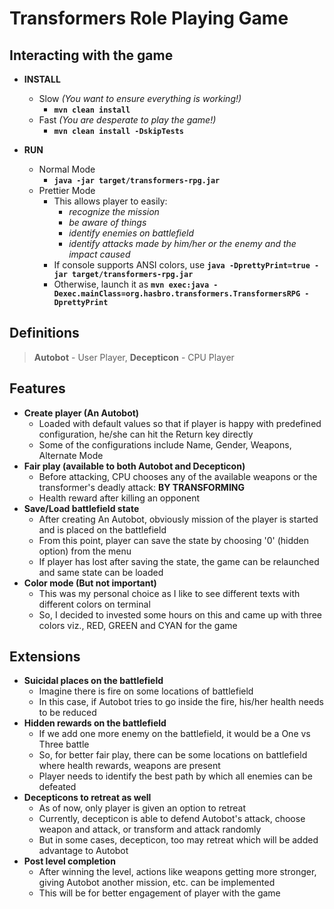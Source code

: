 # Transformers Role Playing Game

## Interacting with the game
  * **INSTALL**
    * Slow *(You want to ensure everything is working!)*
      - **``mvn clean install``**
    * Fast *(You are desperate to play the game!)*
      - **``mvn clean install -DskipTests``**

  * **RUN**
    * Normal Mode
      - **``java -jar target/transformers-rpg.jar``**
    * Prettier Mode
      - This allows player to easily:
        * *recognize the mission*
        * *be aware of things*
        * *identify enemies on battlefield*
        * *identify attacks made by him/her or the enemy and the impact caused*
      - If console supports ANSI colors, use **``java -DprettyPrint=true -jar target/transformers-rpg.jar``**
      - Otherwise, launch it as  **``mvn exec:java -Dexec.mainClass=org.hasbro.transformers.TransformersRPG -DprettyPrint``**

## Definitions
  > **Autobot** - User Player, **Decepticon** - CPU Player

## Features
  * **Create player (An Autobot)**
    - Loaded with default values so that if player is happy with predefined configuration, he/she can hit the Return key directly
    - Some of the configurations include Name, Gender, Weapons, Alternate Mode
  * **Fair play (available to both Autobot and Decepticon)**
    - Before attacking, CPU chooses any of the available weapons or the transformer's deadly attack: **BY TRANSFORMING**
    - Health reward after killing an opponent
  * **Save/Load battlefield state**
    - After creating An Autobot, obviously mission of the player is started and is placed on the battlefield
    - From this point, player can save the state by choosing '0' (hidden option) from the menu
    - If player has lost after saving the state, the game can be relaunched and same state can be loaded
  * **Color mode (But not important)**
    - This was my personal choice as I like to see different texts with different colors on terminal
    - So, I decided to invested some hours on this and came up with three colors viz., RED, GREEN and CYAN for the game

## Extensions
  * **Suicidal places on the battlefield**
    - Imagine there is fire on some locations of battlefield
    - In this case, if Autobot tries to go inside the fire, his/her health needs to be reduced
  * **Hidden rewards on the battlefield**
    - If we add one more enemy on the battlefield, it would be a One vs Three battle
    - So, for better fair play, there can be some locations on battlefield where health rewards, weapons are present
    - Player needs to identify the best path by which all enemies can be defeated
  * **Decepticons to retreat as well**
    - As of now, only player is given an option to retreat
    - Currently, decepticon is able to defend Autobot's attack, choose weapon and attack, or transform and attack randomly
    - But in some cases, decepticon, too may retreat which will be added advantage to Autobot
  * **Post level completion**
    - After winning the level, actions like weapons getting more stronger, giving Autobot another mission, etc. can be implemented
    - This will be for better engagement of player with the game
